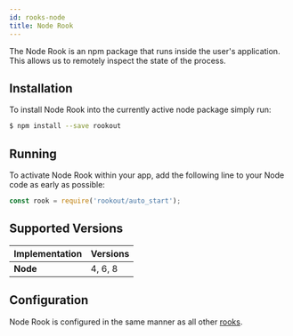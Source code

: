```yaml
---
id: rooks-node
title: Node Rook
---
```



The Node Rook is an npm package that runs inside the user's application.  
This allows us to remotely inspect the state of the process.

## Installation

To install Node Rook into the currently active node package simply run:
```bash
$ npm install --save rookout
```

## Running

To activate Node Rook within your app, add the following line to your Node code as early as possible:
```javascript
const rook = require('rookout/auto_start');
```

## Supported Versions

| Implementation     | Versions |
| ------------------ | -------- |
| **Node**           | 4, 6, 8  |

## Configuration

Node Rook is configured in the same manner as all other [rooks](/rooks/config).
